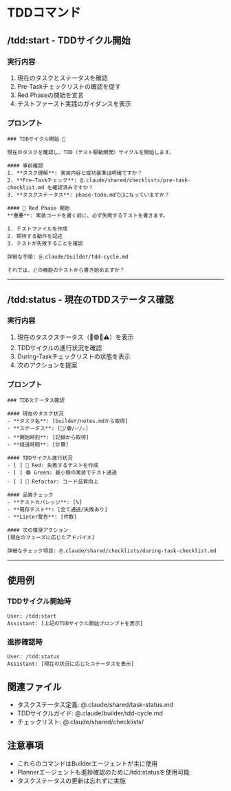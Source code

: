 # TDDコマンド

## /tdd:start - TDDサイクル開始

### 実行内容
1. 現在のタスクとステータスを確認
2. Pre-Taskチェックリストの確認を促す
3. Red Phaseの開始を宣言
4. テストファースト実践のガイダンスを表示

### プロンプト
```
### TDDサイクル開始 🔴

現在のタスクを確認し、TDD（テスト駆動開発）サイクルを開始します。

#### 事前確認
1. **タスク理解**: 実装内容と成功基準は明確ですか？
2. **Pre-Taskチェック**: @.claude/shared/checklists/pre-task-checklist.md を確認済みですか？
3. **タスクステータス**: phase-todo.mdで🔴になっていますか？

#### 🔴 Red Phase 開始
**重要**: 実装コードを書く前に、必ず失敗するテストを書きます。

1. テストファイルを作成
2. 期待する動作を記述
3. テストが失敗することを確認

詳細な手順: @.claude/builder/tdd-cycle.md

それでは、どの機能のテストから書き始めますか？
```

---

## /tdd:status - 現在のTDDステータス確認

### 実行内容
1. 現在のタスクステータス（🔴🟢✅⚠️）を表示
2. TDDサイクルの進行状況を確認
3. During-Taskチェックリストの状態を表示
4. 次のアクションを提案

### プロンプト
```
### TDDステータス確認

#### 現在のタスク状況
- **タスク名**: [builder/notes.mdから取得]
- **ステータス**: [🔴/🟢/✅/⚠️]
- **開始時刻**: [記録から取得]
- **経過時間**: [計算]

#### TDDサイクル進行状況
- [ ] 🔴 Red: 失敗するテストを作成
- [ ] 🟢 Green: 最小限の実装でテスト通過
- [ ] 🔵 Refactor: コード品質向上

#### 品質チェック
- **テストカバレッジ**: [%]
- **既存テスト**: [全て通過/失敗あり]
- **Linter警告**: [件数]

#### 次の推奨アクション
[現在のフェーズに応じたアドバイス]

詳細なチェック項目: @.claude/shared/checklists/during-task-checklist.md
```

---

## 使用例

### TDDサイクル開始時
```
User: /tdd:start
Assistant: [上記のTDDサイクル開始プロンプトを表示]
```

### 進捗確認時
```
User: /tdd:status
Assistant: [現在の状況に応じたステータスを表示]
```

## 関連ファイル
- タスクステータス定義: @.claude/shared/task-status.md
- TDDサイクルガイド: @.claude/builder/tdd-cycle.md
- チェックリスト: @.claude/shared/checklists/

## 注意事項
- これらのコマンドはBuilderエージェントが主に使用
- Plannerエージェントも進捗確認のために/tdd:statusを使用可能
- タスクステータスの更新は忘れずに実施